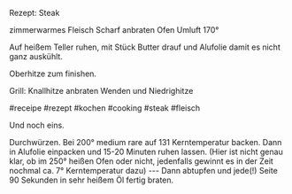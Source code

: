 Rezept: Steak

zimmerwarmes Fleisch
Scharf anbraten
Ofen Umluft 170°

Auf heißem Teller ruhen, mit Stück Butter drauf und Alufolie damit es nicht ganz auskühlt.

Oberhitze zum finishen.


Grill:
Knallhitze anbraten
Wenden und Niedrighitze

#receipe #rezept #kochen #cooking #steak #fleisch 


Und noch eins.

Durchwürzen.
Bei 200° medium rare auf 131 Kerntemperatur backen.
Dann in Alufolie einpacken und 15-20 Minuten ruhen lassen.
(Hier ist nicht genau klar, ob im 250° heißen Ofen oder nicht, jedenfalls gewinnt es in der Zeit nochmal ca. 7° Kerntemperatur dazu) ---
Dann abtupfen und jede(!) Seite 90 Sekunden in sehr heißem Öl fertig braten.
